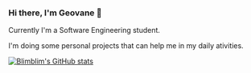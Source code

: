 ### Hi there, I'm Geovane 👋

Currently I'm a Software Engineering student.

I'm doing some personal projects that can help me in my daily ativities.

[![Blimblim's GitHub stats](https://github-readme-stats.vercel.app/api?username=BlimblimCFT&count_private=true&show_icons=true&theme=maroongold&include_all_commits=true)](https://github.com/anuraghazra/github-readme-stats)

<!--
**BlimblimCFT/BlimblimCFT** is a ✨ _special_ ✨ repository because its `README.md` (this file) appears on your GitHub profile.

Here are some ideas to get you started:

- 🔭 I’m currently working on ...
- 🌱 I’m currently learning ...
- 👯 I’m looking to collaborate on ...
- 🤔 I’m looking for help with Discord BOT Integration with Whatsapp Cloud API
- 💬 Ask me about anything
- 📫 How to reach me: galefreitas@gmail.com
- ⚡ Fun fact: ...
-->
